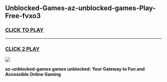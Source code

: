 
## Unblocked-Games-az-unblocked-games-Play-Free-fvxo3
<h3>
<a href="https://premium76.site?title=az-unblocked-games&ref=24M">CLICK TO PLAY</a></h3>
<hr>

<h3>
<a href="https://premium76.site?title=az-unblocked-games&ref=24M">CLICK 2 PLAY</a>
  
</h3>

<a href="https://premium76.site?title=az-unblocked-games&ref=24M"><img src="https://clearcache.store/games.png"></a>


**az-unblocked-games games unblocked: Your Gateway to Fun and Accessible Online Gaming**
